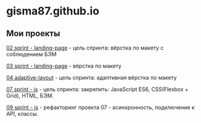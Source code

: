 # gisma87.github.io

## Мои проекты

[02 sprint - landing-page](https://gisma87.github.io/02_landing-page/ "домашняя работа landing-page") - цель спринта: вёрстка по макету c соблюдением БЭМ

[03 sprint - landing-page](https://gisma87.github.io/03_landing_page/ "Домашня работа landing-page") - вёрстка по макету

[04 adaptive-layout](https://gisma87.github.io/04_adaptive-layout/ "домашняя работа apaptive-layout") - цель спринта: адаптивная вёрстка по макету

[07 sprint - js](https://gisma87.github.io/07_sprint_js__metro/ "домашняя работа сайт с js") - цель спринта: закрепить: JavaScript ES6, CSS(Flexbox + Grid), HTML, БЭМ.

[09 sprint - js](gisma87.github.io/09_sprint_js "подключаем проект 07 к серверу") - рефакторинг проекта 07 - асинхронность, подключение к API, классы.
